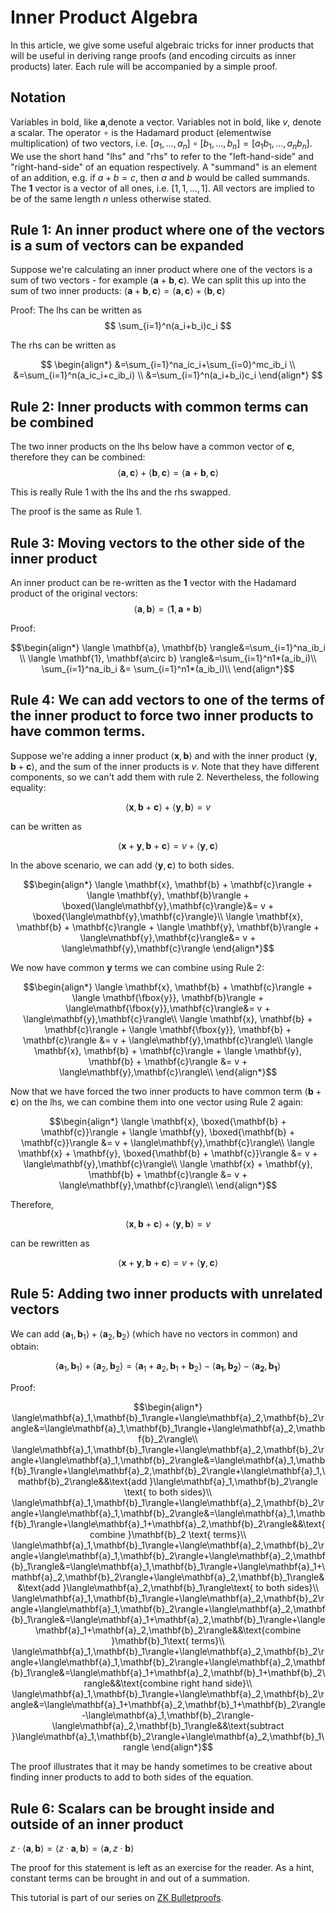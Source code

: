 # Inner Product Algebra

In this article, we give some useful algebraic tricks for inner products that will be useful in deriving range proofs (and encoding circuits as inner products) later. Each rule will be accompanied by a simple proof.

## Notation
Variables in bold, like $\mathbf{a}$,denote a vector. Variables not in bold, like $v$, denote a scalar. The operator $\circ$ is the Hadamard product (elementwise multiplication) of two vectors, i.e. $[a_1, \dots, a_n]\circ[b_1, \dots, b_n] = [a_1b_1, \dots, a_nb_n]$. We use the short hand "lhs" and "rhs" to refer to the "left-hand-side" and "right-hand-side" of an equation respectively. A "summand" is an element of an addition, e.g. if $a + b = c$, then $a$ and $b$ would be called summands. The $\mathbf{1}$ vector is a vector of all ones, i.e. $[1, 1, \dots, 1]$. All vectors are implied to be of the same length $n$ unless otherwise stated.

## Rule 1: An inner product where one of the vectors is a sum of vectors can be expanded
Suppose we're calculating an inner product where one of the vectors is a sum of two vectors - for example $\langle\mathbf{a} + \mathbf{b}, \mathbf{c}\rangle$. We can split this up into the sum of two inner products:
$\langle \mathbf{a} + \mathbf{b}, \mathbf{c} \rangle = \langle \mathbf{a}, \mathbf{c}\rangle + \langle \mathbf{b}, \mathbf{c} \rangle$

Proof:
The lhs can be written as
$$
\sum_{i=1}^n(a_i+b_i)c_i
$$

The rhs can be written as

$$
\begin{align*}
&=\sum_{i=1}^na_ic_i+\sum_{i=0}^mc_ib_i \\
&=\sum_{i=1}^n(a_ic_i+c_ib_i) \\
&=\sum_{i=1}^n(a_i+b_i)c_i
\end{align*}
$$

## Rule 2: Inner products with common terms can be combined
The two inner products on the lhs below have a common vector of $\mathbf{c}$, therefore they can be combined:
$$\langle \mathbf{a}, \mathbf{c}\rangle + \langle \mathbf{b}, \mathbf{c} \rangle = \langle \mathbf{a} + \mathbf{b}, \mathbf{c} \rangle$$

This is really Rule 1 with the lhs and the rhs swapped.

The proof is the same as Rule 1.

## Rule 3: Moving vectors to the other side of the inner product
An inner product can be re-written as the $\mathbf{1}$ vector with the Hadamard product of the original vectors:
$$\langle \mathbf{a}, \mathbf{b} \rangle= \langle \mathbf{1}, \mathbf{a\circ b} \rangle$$

Proof:

$$\begin{align*}
\langle \mathbf{a}, \mathbf{b} \rangle&=\sum_{i=1}^na_ib_i \\
\langle \mathbf{1}, \mathbf{a\circ b} \rangle&=\sum_{i=1}^n1*(a_ib_i)\\
\sum_{i=1}^na_ib_i &= \sum_{i=1}^n1*(a_ib_i)\\
\end{align*}$$

## Rule 4: We can add vectors to one of the terms of the inner product to force two inner products to have common terms.

Suppose we're adding a inner product $\langle\mathbf{x}, \mathbf{b}\rangle$ and with the inner product $\langle\mathbf{y}, \mathbf{b}+\mathbf{c}\rangle$, and the sum of the inner products is $v$. Note that they have different components, so we can't add them with rule 2. Nevertheless, the following equality:

$$\langle \mathbf{x}, \mathbf{b} + \mathbf{c}\rangle + \langle \mathbf{y}, \mathbf{b}\rangle = v$$

can be written as

$$\langle \mathbf{x} + \mathbf{y}, \mathbf{b} + \mathbf{c}\rangle = v + \langle\mathbf{y},\mathbf{c}\rangle$$

In the above scenario, we can add $\langle\mathbf{y},\mathbf{c}\rangle$ to both sides.

$$\begin{align*}
\langle \mathbf{x}, \mathbf{b} + \mathbf{c}\rangle + \langle \mathbf{y}, \mathbf{b}\rangle + \boxed{\langle\mathbf{y},\mathbf{c}\rangle}&= v + \boxed{\langle\mathbf{y},\mathbf{c}\rangle}\\
\langle \mathbf{x}, \mathbf{b} + \mathbf{c}\rangle + \langle \mathbf{y}, \mathbf{b}\rangle + \langle\mathbf{y},\mathbf{c}\rangle&= v + \langle\mathbf{y},\mathbf{c}\rangle
\end{align*}$$

We now have common $\mathbf{y}$ terms we can combine using Rule 2:

$$\begin{align*}
\langle \mathbf{x}, \mathbf{b} + \mathbf{c}\rangle + \langle \mathbf{\fbox{y}}, \mathbf{b}\rangle + \langle\mathbf{\fbox{y}},\mathbf{c}\rangle&= v + \langle\mathbf{y},\mathbf{c}\rangle\\
\langle \mathbf{x}, \mathbf{b} + \mathbf{c}\rangle + \langle \mathbf{\fbox{y}}, \mathbf{b} + \mathbf{c}\rangle &= v + \langle\mathbf{y},\mathbf{c}\rangle\\
\langle \mathbf{x}, \mathbf{b} + \mathbf{c}\rangle + \langle \mathbf{y}, \mathbf{b} + \mathbf{c}\rangle &= v + \langle\mathbf{y},\mathbf{c}\rangle\\
\end{align*}$$

Now that we have forced the two inner products to have common term $\langle \mathbf{b} + \mathbf{c} \rangle$ on the lhs, we can combine them into one vector using Rule 2 again:

$$\begin{align*}
\langle \mathbf{x}, \boxed{\mathbf{b} + \mathbf{c}}\rangle + \langle \mathbf{y}, \boxed{\mathbf{b} + \mathbf{c}}\rangle &= v + \langle\mathbf{y},\mathbf{c}\rangle\\
\langle \mathbf{x} + \mathbf{y}, \boxed{\mathbf{b} + \mathbf{c}}\rangle &= v + \langle\mathbf{y},\mathbf{c}\rangle\\
\langle \mathbf{x} + \mathbf{y}, \mathbf{b} + \mathbf{c}\rangle &= v + \langle\mathbf{y},\mathbf{c}\rangle\\
\end{align*}$$

Therefore,

$$\langle \mathbf{x}, \mathbf{b} + \mathbf{c}\rangle + \langle \mathbf{y}, \mathbf{b}\rangle = v$$

can be rewritten as 

$$\langle \mathbf{x} + \mathbf{y}, \mathbf{b} + \mathbf{c}\rangle = v + \langle\mathbf{y},\mathbf{c}\rangle$$

## Rule 5: Adding two inner products with unrelated vectors
We can add $\langle\mathbf{a}_1,\mathbf{b}_1\rangle+\langle\mathbf{a}_2,\mathbf{b}_2\rangle$ (which have no vectors in common) and obtain:

$$\langle\mathbf{a}_1,\mathbf{b}_1\rangle+\langle\mathbf{a}_2,\mathbf{b}_2\rangle=\langle\mathbf{a}_1+\mathbf{a}_2,\mathbf{b}_1+\mathbf{b}_2\rangle-\langle\mathbf{a_1},\mathbf{b_2}\rangle-\langle\mathbf{a_2},\mathbf{b_1}\rangle$$

Proof:

$$\begin{align*}
\langle\mathbf{a}_1,\mathbf{b}_1\rangle+\langle\mathbf{a}_2,\mathbf{b}_2\rangle&=\langle\mathbf{a}_1,\mathbf{b}_1\rangle+\langle\mathbf{a}_2,\mathbf{b}_2\rangle\\
\langle\mathbf{a}_1,\mathbf{b}_1\rangle+\langle\mathbf{a}_2,\mathbf{b}_2\rangle+\langle\mathbf{a}_1,\mathbf{b}_2\rangle&=\langle\mathbf{a}_1,\mathbf{b}_1\rangle+\langle\mathbf{a}_2,\mathbf{b}_2\rangle+\langle\mathbf{a}_1,\mathbf{b}_2\rangle&&\text{add }\langle\mathbf{a}_1,\mathbf{b}_2\rangle \text{ to both sides}\\
\langle\mathbf{a}_1,\mathbf{b}_1\rangle+\langle\mathbf{a}_2,\mathbf{b}_2\rangle+\langle\mathbf{a}_1,\mathbf{b}_2\rangle&=\langle\mathbf{a}_1,\mathbf{b}_1\rangle+\langle\mathbf{a}_1+\mathbf{a}_2,\mathbf{b}_2\rangle&&\text{combine }\mathbf{b}_2 \text{ terms}\\
\langle\mathbf{a}_1,\mathbf{b}_1\rangle+\langle\mathbf{a}_2,\mathbf{b}_2\rangle+\langle\mathbf{a}_1,\mathbf{b}_2\rangle+\langle\mathbf{a}_2,\mathbf{b}_1\rangle&=\langle\mathbf{a}_1,\mathbf{b}_1\rangle+\langle\mathbf{a}_1+\mathbf{a}_2,\mathbf{b}_2\rangle+\langle\mathbf{a}_2,\mathbf{b}_1\rangle&&\text{add }\langle\mathbf{a}_2,\mathbf{b}_1\rangle\text{ to both sides}\\
\langle\mathbf{a}_1,\mathbf{b}_1\rangle+\langle\mathbf{a}_2,\mathbf{b}_2\rangle+\langle\mathbf{a}_1,\mathbf{b}_2\rangle+\langle\mathbf{a}_2,\mathbf{b}_1\rangle&=\langle\mathbf{a}_1+\mathbf{a}_2,\mathbf{b}_1\rangle+\langle\mathbf{a}_1+\mathbf{a}_2,\mathbf{b}_2\rangle&&\text{combine }\mathbf{b}_1\text{ terms}\\
\langle\mathbf{a}_1,\mathbf{b}_1\rangle+\langle\mathbf{a}_2,\mathbf{b}_2\rangle+\langle\mathbf{a}_1,\mathbf{b}_2\rangle+\langle\mathbf{a}_2,\mathbf{b}_1\rangle&=\langle\mathbf{a}_1+\mathbf{a}_2,\mathbf{b}_1+\mathbf{b}_2\rangle&&\text{combine right hand side}\\
\langle\mathbf{a}_1,\mathbf{b}_1\rangle+\langle\mathbf{a}_2,\mathbf{b}_2\rangle&=\langle\mathbf{a}_1+\mathbf{a}_2,\mathbf{b}_1+\mathbf{b}_2\rangle-\langle\mathbf{a}_1,\mathbf{b}_2\rangle-\langle\mathbf{a}_2,\mathbf{b}_1\rangle&&\text{subtract }\langle\mathbf{a}_1,\mathbf{b}_2\rangle+\langle\mathbf{a}_2,\mathbf{b}_1\rangle
\end{align*}$$

The proof illustrates that it may be handy sometimes to be creative about finding inner products to add to both sides of the equation.

## Rule 6: Scalars can be brought inside and outside of an inner product
$z\cdot\langle\mathbf{a},\mathbf{b}\rangle = \langle z\cdot\mathbf{a},\mathbf{b}\rangle = \langle\mathbf{a},z\cdot\mathbf{b}\rangle$

The proof for this statement is left as an exercise for the reader. As a hint, constant terms can be brought in and out of a summation.

This tutorial is part of our series on [ZK Bulletproofs](rareskills.io/post/bulletproofs-zk).
